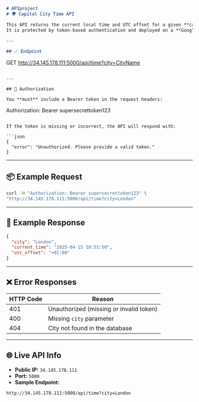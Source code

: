 
```markdown
# APIproject
# 🌍 Capital City Time API

This API returns the current local time and UTC offset for a given **capital city**.  
It is protected by token-based authentication and deployed on a **Google Cloud Platform (GCP) VM**.

---

## ✅ Endpoint

```
GET http://34.145.178.111:5000/api/time?city=CityName
```

---

## 🔐 Authorization

You **must** include a Bearer token in the request headers:

```
Authorization: Bearer supersecrettoken123
```

If the token is missing or incorrect, the API will respond with:

```json
{
  "error": "Unauthorized. Please provide a valid token."
}
```

---

## 📦 Example Request

```bash
curl -H "Authorization: Bearer supersecrettoken123" \
"http://34.145.178.111:5000/api/time?city=London"
```

---

## 📄 Example Response

```json
{
  "city": "London",
  "current_time": "2025-04-15 18:51:50",
  "utc_offset": "+01:00"
}
```

---

## ❌ Error Responses

| HTTP Code | Reason                                |
|-----------|----------------------------------------|
| 401       | Unauthorized (missing or invalid token) |
| 400       | Missing `city` parameter               |
| 404       | City not found in the database         |

---

## 🌐 Live API Info

- **Public IP:** `34.145.178.111`
- **Port:** `5000`
- **Sample Endpoint:**

```
http://34.145.178.111:5000/api/time?city=London
```

